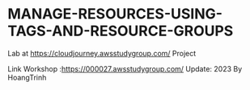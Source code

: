 # MANAGE-RESOURCES-USING-TAGS-AND-RESOURCE-GROUPS

Lab at https://cloudjourney.awsstudygroup.com/ Project

Link Workshop :https://000027.awsstudygroup.com/
Update: 2023 By HoangTrinh

